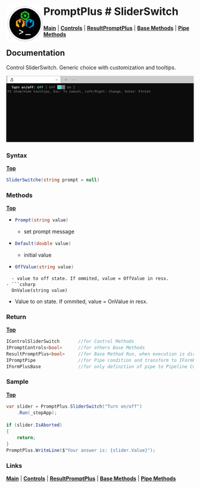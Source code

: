 # <img align="left" width="100" height="100" src="./images/icon.png"> PromptPlus # SliderSwitch
[**Main**](index.md#help) | 
[**Controls**](index.md#apis) |
[**ResultPromptPlus**](resultpromptplus) |
[**Base Methods**](basemethods) |
[**Pipe Methods**](pipemethods)

## Documentation
Control SliderSwitch. Generic choice with customization and tooltips.

![](./images/SliderSwitch.gif)

### Syntax
[**Top**](#promptplus--sliderswitch)

```csharp
SliderSwitche(string prompt = null)
```

### Methods
[**Top**](#promptplus--sliderswitch)

- ```csharp
  Prompt(string value)
  ``` 
  - set prompt message 
- ```csharp
  Default(double value)
  ``` 
  - initial value
- ```csharp
  OffValue(string value)
``` 
  - value to off state. If ommited, value = OffValue in resx.
- ```csharp
  OnValue(string value)
  ``` 
  - Value to on state. If ommited, value = OnValue in resx.

### Return
[**Top**](#promptplus--sliderswitch)

```csharp
IControlSliderSwitch       //for Control Methods
IPromptControls<bool>      //for others Base Methods
ResultPromptPlus<bool>     //for Base Method Run, when execution is direct 
IPromptPipe                //for Pipe condition and transform to IFormPlusBase 
IFormPlusBase              //for only definition of pipe to Pipeline Control
```

### Sample
[**Top**](#promptplus--sliderswitch)

```csharp
var slider = PromptPlus.SliderSwitch("Turn on/off")
    .Run(_stopApp);

if (slider.IsAborted)
{
    return;
}
PromptPlus.WriteLine($"Your answer is: {slider.Value}");
```

### Links
[**Main**](index.md#help) | 
[**Controls**](index.md#apis) |
[**ResultPromptPlus**](resultpromptplus) |
[**Base Methods**](basemethods) |
[**Pipe Methods**](pipemethods)
